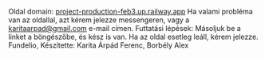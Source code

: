 Oldal domain: [project-production-feb3.up.railway.app](https://project-production-0d8a.up.railway.app/)
Ha valami probléma van az oldallal, azt kérem jelezze messengeren, vagy a karitaarpad@gmail.com e-mail címen. 
Futtatási lépések: Másoljuk be a linket a böngészőbe, és kész is van.
Ha az oldal esetleg leáll, kérem jelezze. 
Fundelio, Készítette: Karita Árpád Ferenc, Borbély Alex
